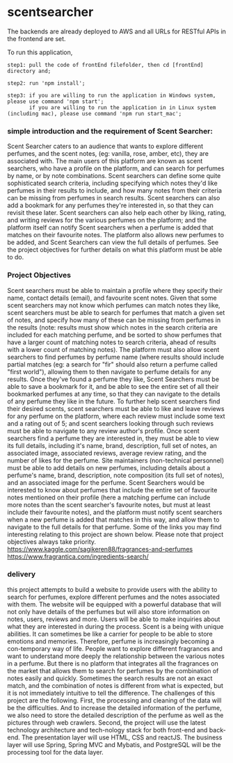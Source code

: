 # scentsearcher
The backends are already deployed to AWS and all URLs for RESTful APIs in the frontend are set.

To run this application, 
```
step1: pull the code of frontEnd filefolder, then cd [frontEnd] directory and;

step2: run 'npm install';

step3: if you are willing to run the application in Windows system, please use command 'npm start';
       if you are willing to run the application in in Linux system (including mac), please use command 'npm run start_mac';
```

### simple introduction and the requirement of Scent Searcher:
Scent Searcher caters to an audience that wants to explore different perfumes, and the
scent notes, (eg: vanilla, rose, amber, etc), they are associated with. The main users of this
platform are known as scent searchers, who have a profile on the platform, and can search
for perfumes by name, or by note combinations. Scent searchers can define some quite
sophisticated search criteria, including specifying which notes they'd like perfumes in their
results to include, and how many notes from their criteria can be missing from perfumes in
search results. Scent searchers can also add a bookmark for any perfumes they're interested
in, so that they can revisit these later. Scent searchers can also help each other by liking,
rating, and writing reviews for the various perfumes on the platform; and the platform itself
can notify Scent searchers when a perfume is added that matches on their favourite notes.
The platform also allows new perfumes to be added, and Scent Searchers can view the full
details of perfumes. See the project objectives for further details on what this platform must
be able to do.
### Project Objectives
Scent searchers must be able to maintain a profile where they specify their name, contact
details (email), and favourite scent notes. Given that some scent searchers may not know
which perfumes can match notes they like, scent searchers must be able to search for
perfumes that match a given set of notes, and specify how many of these can be missing
from perfumes in the results (note: results must show which notes in the search criteria are
included for each matching perfume, and be sorted to show perfumes that have a larger
count of matching notes to search criteria, ahead of results with a lower count of matching
notes). The platform must also allow scent searchers to find perfumes by perfume name
(where results should include partial matches (eg: a search for "fir" should also return a
perfume called "first world"), allowing them to then navigate to perfume details for any
results. Once they've found a perfume they like, Scent Searchers must be able to save a
bookmark for it, and be able to see the entire set of all their bookmarked perfumes at any
time, so that they can navigate to the details of any perfume they like in the future. To
further help scent searchers find their desired scents, scent searchers must be able to like
and leave reviews for any perfume on the platform, where each review must include some
text and a rating out of 5; and scent searchers looking through such reviews must be able to
navigate to any review author's profile. Once scent searchers find a perfume they are
interested in, they must be able to view its full details, including it's name, brand,
description, full set of notes, an associated image, associated reviews, average review
rating, and the number of likes for the perfume. Site maintainers (non-technical personnel)
must be able to add details on new perfumes, including details about a perfume's name,
brand, description, note composition (its full set of notes), and an associated image for the
perfume. Scent Searchers would be interested to know about perfumes that include the
entire set of favourite notes mentioned on their profile (here a matching perfume can
include more notes than the scent searcher's favourite notes, but must at least include their
favourite notes), and the platform must notify scent searchers when a new perfume is
added that matches in this way, and allow them to navigate to the full details for that
perfume.
Some of the links you may find interesting relating to this project are shown below. Please
note that project objectives always take priority.
https://www.kaggle.com/sagikeren88/fragrances-and-perfumes
https://www.fragrantica.com/ingredients-search/

### delivery
this project attempts to build a website to provide users with the ability to search for perfumes, explore different perfumes and the notes associated with them. The website will be equipped with a powerful database that will not only have details of the perfumes but will also store information on notes, users, reviews and more. Users will be able to make inquiries about what they are interested in during the process.
Scent is a being with unique abilities. It can sometimes be like a carrier for people to be able to store emotions and memories. Therefore, perfume is increasingly becoming a con-temporary way of life. People want to explore different fragrances and want to understand more deeply the relationship between the various notes in a perfume. But there is no platform that integrates all the fragrances on the market that allows them to search for perfumes by the combination of notes easily and quickly. Sometimes the search results are not an exact match, and the combination of notes is different from what is expected, but it is not immediately intuitive to tell the difference.
The challenges of this project are the following. First, the processing and cleaning of the data will be the difficulties. And to increase the detailed information of the perfume, we also need to store the detailed description of the perfume as well as the pictures through web crawlers. Second, the project will use the latest technology architecture and tech-nology stack for both front-end and back-end. The presentation layer will use HTML, CSS and reactJS. The business layer will use Spring, Spring MVC and Mybatis, and PostgreSQL will be the processing tool for the data layer.

